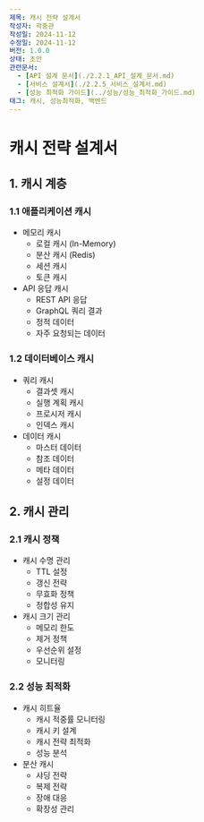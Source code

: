 ```yaml
---
제목: 캐시 전략 설계서
작성자: 곽중관
작성일: 2024-11-12
수정일: 2024-11-12
버전: 1.0.0
상태: 초안
관련문서:
  - [API 설계 문서](./2.2.1_API_설계_문서.md)
  - [서비스 설계서](./2.2.5_서비스_설계서.md)
  - [성능 최적화 가이드](../성능/성능_최적화_가이드.md)
태그: 캐시, 성능최적화, 백엔드
---
```


# 캐시 전략 설계서

## 1. 캐시 계층

### 1.1 애플리케이션 캐시
- 메모리 캐시
  - 로컬 캐시 (In-Memory)
  - 분산 캐시 (Redis)
  - 세션 캐시
  - 토큰 캐시
- API 응답 캐시
  - REST API 응답
  - GraphQL 쿼리 결과
  - 정적 데이터
  - 자주 요청되는 데이터

### 1.2 데이터베이스 캐시
- 쿼리 캐시
  - 결과셋 캐시
  - 실행 계획 캐시
  - 프로시저 캐시
  - 인덱스 캐시
- 데이터 캐시
  - 마스터 데이터
  - 참조 데이터
  - 메타 데이터
  - 설정 데이터

## 2. 캐시 관리

### 2.1 캐시 정책
- 캐시 수명 관리
  - TTL 설정
  - 갱신 전략
  - 무효화 정책
  - 정합성 유지
- 캐시 크기 관리
  - 메모리 한도
  - 제거 정책
  - 우선순위 설정
  - 모니터링

### 2.2 성능 최적화
- 캐시 히트율
  - 캐시 적중률 모니터링
  - 캐시 키 설계
  - 캐시 전략 최적화
  - 성능 분석
- 분산 캐시
  - 샤딩 전략
  - 복제 전략
  - 장애 대응
  - 확장성 관리